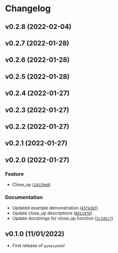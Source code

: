 # Changelog

<!--next-version-placeholder-->

## v0.2.8 (2022-02-04)


## v0.2.7 (2022-01-28)


## v0.2.6 (2022-01-28)


## v0.2.5 (2022-01-28)


## v0.2.4 (2022-01-27)


## v0.2.3 (2022-01-27)


## v0.2.2 (2022-01-27)


## v0.2.1 (2022-01-27)


## v0.2.0 (2022-01-27)
### Feature
* Close_up ([`24329e8`](https://github.com/UBC-MDS/pyeasyeda/commit/24329e8bebf3286c29900cc6442aee0c3d881913))

### Documentation
* Updated example demonstration ([`437426f`](https://github.com/UBC-MDS/pyeasyeda/commit/437426f865cebe53a7cac7e35bf2cdd7f23dd9f2))
* Update close_up descriptions ([`881197b`](https://github.com/UBC-MDS/pyeasyeda/commit/881197b4db42d4eaea4dfa8ebb04442913699e98))
* Update docstrings for close_up function ([`2c1d5c7`](https://github.com/UBC-MDS/pyeasyeda/commit/2c1d5c700bd44f7b6211ab8e06d3e8d5d05b3f13))

## v0.1.0 (11/01/2022)

- First release of `pyeasyeda`!